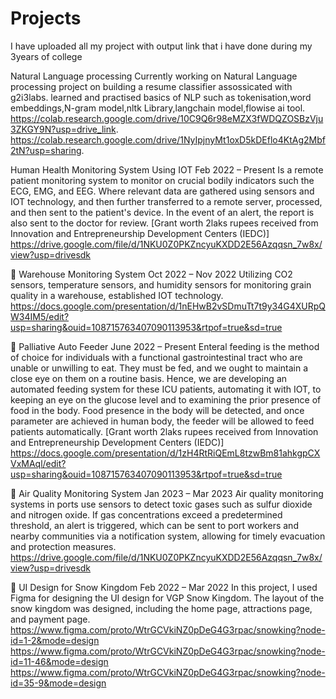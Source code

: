 # Projects
I have uploaded all my project with output link that i have done during my 3years of college

Natural Language processing 
Currently working on Natural Language processing project on building a resume classifier assossicated with g2i3labs. 
learned and practised basics of NLP such as tokenisation,word embeddings,N-gram model,nltk Library,langchain model,flowise ai tool.
https://colab.research.google.com/drive/10C9Q6r98eMZX3fWDQZOSBzVju3ZKGY9N?usp=drive_link.
https://colab.research.google.com/drive/1NyIpjnyMt1oxD5kDEflo4KtAg2Mbf2tN?usp=sharing.




 Human Health Monitoring System Using IOT Feb 2022 – Present 
Is a remote patient monitoring system to monitor on crucial bodily indicators such the ECG, EMG, and 
EEG. Where relevant data are gathered using sensors and IOT technology, and then further transferred to a 
remote server, processed, and then sent to the patient's device. In the event of an alert, the report is also 
sent to the doctor for review. 
 [Grant worth 2laks rupees received from Innovation and Entrepreneurship Development Centers (IEDC)] 
 https://drive.google.com/file/d/1NKU0Z0PKZncyuKXDD2E56Azqqsn_7w8x/view?usp=drivesdk

 
 Warehouse Monitoring System Oct 2022 – Nov 2022 
Utilizing CO2 sensors, temperature sensors, and humidity sensors for monitoring grain quality in a warehouse, 
established IOT technology.
https://docs.google.com/presentation/d/1nEHwB2vSDmuTt7t9y34G4XURpQW34IM5/edit?usp=sharing&ouid=108715763407090113953&rtpof=true&sd=true


 Palliative Auto Feeder June 2022 – Present 
Enteral feeding is the method of choice for individuals with a functional gastrointestinal tract who are unable 
or unwilling to eat. They must be fed, and we ought to maintain a close eye on them on a routine basis. Hence, 
we are developing an automated feeding system for these ICU patients, automating it with IOT, to keeping an 
eye on the glucose level and to examining the prior presence of food in the body. Food presence in the body 
will be detected, and once parameter are achieved in human body, the feeder will be allowed to feed patients 
automatically. 
 [Grant worth 2laks rupees received from Innovation and Entrepreneurship Development Centers (IEDC)] 
https://docs.google.com/presentation/d/1zH4RtRiQEmL8tzwBm81ahkgpCXVxMAql/edit?usp=sharing&ouid=108715763407090113953&rtpof=true&sd=true
 
 Air Quality Monitoring System Jan 2023 – Mar 2023 
Air quality monitoring systems in ports use sensors to detect toxic gases such as sulfur dioxide and nitrogen 
oxide. If gas concentrations exceed a predetermined threshold, an alert is triggered, which can be sent to port 
workers and nearby communities via a notification system, allowing for timely evacuation and protection 
measures. https://drive.google.com/file/d/1NKU0Z0PKZncyuKXDD2E56Azqqsn_7w8x/view?usp=drivesdk
 
 UI Design for Snow Kingdom Feb 2022 – Mar 2022 
 In this project, I used Figma for designing the UI design for VGP Snow Kingdom. The layout of the snow 
kingdom was designed, including the home page, attractions page, and payment page. 
https://www.figma.com/proto/WtrGCVkiNZ0pDeG4G3rpac/snowking?node-id=1-2&mode=design
https://www.figma.com/proto/WtrGCVkiNZ0pDeG4G3rpac/snowking?node-id=11-46&mode=design
https://www.figma.com/proto/WtrGCVkiNZ0pDeG4G3rpac/snowking?node-id=35-9&mode=design


